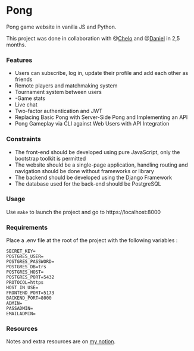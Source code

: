 # Pong
Pong game website in vanilla JS and Python.

This project was done in collaboration with @[Chelo](https://github.com/mariav7) and @[Daniel](https://github.com/DanielAlejandro2605) in 2,5 months.

### Features
- Users can subscribe, log in, update their profile and add each other as friends
- Remote players and matchmaking system
- Tournament system between users
- -Game stats
- Live chat 
- Two-factor authentication and JWT
- Replacing Basic Pong with Server-Side Pong and Implementing an API
- Pong Gameplay via CLI against Web Users with API Integration

### Constraints
- The front-end should be developed using pure JavaScript, only the bootstrap toolkit is permitted
- The website should be a single-page application, handling routing and navigation should be done without frameworks or library
- The backend should be developed using the Django Framework
- The database used for the back-end should be PostgreSQL


### Usage
Use ```make``` to launch the project and go to https://localhost:8000

### Requirements
Place a .env file at the root of the project with the following variables :

```DEBUG=
SECRET_KEY=
POSTGRES_USER=
POSTGRES_PASSWORD=
POSTGRES_DB=trs
POSTGRES_HOST=
POSTGRES_PORT=5432
PROTOCOL=https
HOST_IN_USE=
FRONTEND_PORT=5173
BACKEND_PORT=8000
ADMIN=
PASSADMIN=
EMAILADMIN=
```


### Resources
Notes and extra resources are on [my notion](https://river-weight-158.notion.site/TRANSCENDENCE-5c70061ba7974951af3483ee6783d924).